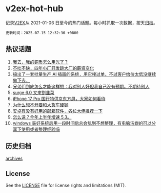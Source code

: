 # v2ex-hot-hub

 记录[V2EX](https://www.v2ex.com/)从 2021-01-06 日至今的热门话题。每小时抓取一次数据，按天[归档](archives)。

`更新时间：2025-07-15 12:32:36 +0800`

## 热议话题

1. [我去，我的铜币怎么用光了？](https://www.v2ex.com/t/1145199)
1. [不吐不快，四年小厂开发跳大厂的薪资变化](https://www.v2ex.com/t/1145170)
1. [搞出了一套批量生产 AI 插画的系统，用它接过单，不过客户给价太低没继续做下去。](https://www.v2ex.com/t/1145135)
1. [兄弟们到底怎么才能这样想：我对别人好但我自己没有预期，不期待别人](https://www.v2ex.com/t/1145207)
1. [surge 6.0 又来割韭菜](https://www.v2ex.com/t/1145118)
1. [iPhone 17 Pro 国行特供京东方屏，大家如何看待](https://www.v2ex.com/t/1145191)
1. [为什么想不开要和大货车硬钢](https://www.v2ex.com/t/1145200)
1. [安卓有没有好用的邮箱软件，各位大佬推荐一下](https://www.v2ex.com/t/1145104)
1. [怎么说？今年上半年增速 5.3。](https://www.v2ex.com/t/1145234)
1. [windows 装好系统后用一段时间后总会乱到不想整理，有电脑洁癖的可以分享下使用或者整理经验吗](https://www.v2ex.com/t/1145093)

## 历史归档

[archives](archives)

## License

See the [LICENSE](LICENSE) file for license rights and limitations (MIT).
